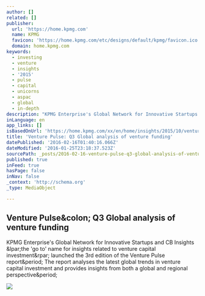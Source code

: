 ```yaml
---
author: []
related: []
publisher:
  url: 'https://home.kpmg.com'
  name: KPMG
  favicon: 'https://home.kpmg.com/etc/designs/default/kpmg/favicon.ico'
  domain: home.kpmg.com
keywords:
  - investing
  - venture
  - insights
  - '2015'
  - pulse
  - capital
  - unicorns
  - aspac
  - global
  - in-depth
description: "KPMG Enterprise's Global Network for Innovative Startups and CB Insights (the 'go to' name for insights related to venture capital investment) launched the 3rd edition of the Venture Pulse report. The report analyses the latest global trends in venture capital investment and provides insights from both a global and regional perspective."
inLanguage: en
app_links: []
isBasedOnUrl: 'https://home.kpmg.com/xx/en/home/insights/2015/10/venture-pulse.html?cid=psrs_nwr_xx_q4-acx_ent-vntr-pls&utm_medium=psrs&utm_source=nwr&utm_content=xx_q4-acx&utm_campaign=ent-vntr-pls'
title: 'Venture Pulse: Q3 Global analysis of venture funding'
datePublished: '2016-02-16T01:40:16.066Z'
dateModified: '2016-01-25T23:18:37.523Z'
sourcePath: _posts/2016-02-16-venture-pulse-q3-global-analysis-of-venture-funding.md
published: true
inFeed: true
hasPage: false
inNav: false
_context: 'http://schema.org'
_type: MediaObject

---
```

<article style=""><h1>Venture Pulse&amp;colon; Q3 Global analysis of venture funding</h1><p>KPMG Enterprise's Global Network for Innovative Startups and CB Insights &amp;lpar;the 'go to' name for insights related to venture capital investment&amp;rpar; launched the 3rd edition of the Venture Pulse report&amp;period; The report analyses the latest global trends in venture capital investment and provides insights from both a global and regional perspective&amp;period;</p><img src="https://assets.kpmg.com/content/dam/kpmg/images/2015/07/woman-looking-over-balcony-city.jpg/jcr:content/renditions/cq5dam.web.1200.630.jpg" /></article>